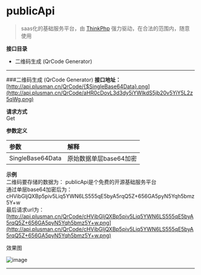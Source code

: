 # publicApi 
> saas化的基础服务平台，由 [ThinkPhp](http://thinkphp.cn) 强力驱动，在合法的范围内，随意使用

**接口目录**

* 二维码生成 (QrCode Generator)

****

###二维码生成 (QrCode Generator)
**接口地址：**  
[http://api.plusman.cn/QrCode/{$SingleBase64Data}.png](http://api.plusman.cn/QrCode/aHR0cDovL3d3dy5iYWlkdS5jb20v5YiY5L2z5qWg.png)    

**请求方式**  
Get

**参数定义**    

参数					|解释			
:------------------|:-------------  
SingleBase64Data	| 原始数据单层base64加密

**示例**  
二维码要存储的数据为：
publicApi是个免费的开源基础服务平台  
通过单层base64加密后为：
cHVibGljQXBp5piv5Liq5YWN6LS555qE5byA5rqQ5Z+656GA5pyN5Yqh5bmz5Y+w  
最后请求url为：
[http://api.plusman.cn/QrCode/cHVibGljQXBp5piv5Liq5YWN6LS555qE5byA5rqQ5Z+656GA5pyN5Yqh5bmz5Y+w.png](http://api.plusman.cn/QrCode/cHVibGljQXBp5piv5Liq5YWN6LS555qE5byA5rqQ5Z+656GA5pyN5Yqh5bmz5Y+w.png)  

效果图

![image](http://api.plusman.cn/QrCode/cHVibGljQXBp5piv5Liq5YWN6LS555qE5byA5rqQ5Z+656GA5pyN5Yqh5bmz5Y+w.png)

****

